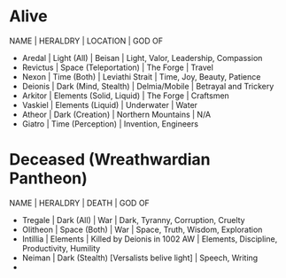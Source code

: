 # Alive
NAME | HERALDRY | LOCATION | GOD OF
- Aredal | Light (All) | Beisan | Light, Valor, Leadership, Compassion
- Revictus | Space (Teleportation) | The Forge | Travel
- Nexon | Time (Both) | Leviathi Strait | Time, Joy, Beauty, Patience
- Deionis | Dark (Mind, Stealth)  | Delmia/Mobile | Betrayal and Trickery
- Arkitor | Elements (Solid, Liquid) | The Forge | Craftsmen
- Vaskiel | Elements (Liquid) | Underwater | Water
- Atheor | Dark (Creation) | Northern Mountains | N/A
- Giatro | Time (Perception) | Invention, Engineers

# Deceased (Wreathwardian Pantheon)

NAME | HERALDRY | DEATH | GOD OF 
- Tregale | Dark (All) | War | Dark, Tyranny, Corruption, Cruelty
- Olitheon | Space (Both) | War | Space, Truth, Wisdom, Exploration 
- Intillia | Elements | Killed by Deionis in 1002 AW | Elements, Discipline, Productivity, Humility
- Neiman | Dark (Stealth) [Versalists belive light] | Speech, Writing
- 


